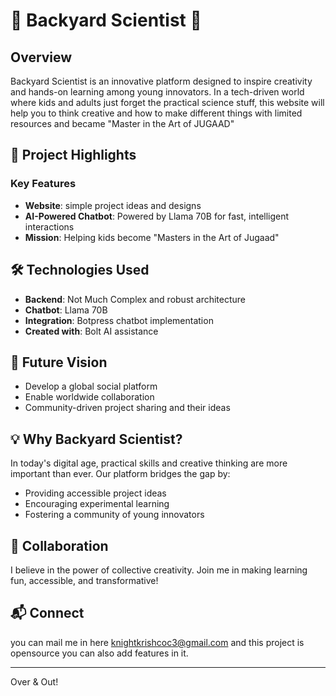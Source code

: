 # 🔬 Backyard Scientist 🚀

## Overview

Backyard Scientist is an innovative platform designed to inspire creativity and hands-on learning among young innovators. In a tech-driven world where kids and adults just forget the practical science stuff, this website will help you to think creative and how to make different things with limited resources and became  "Master in the Art of JUGAAD" 

## 🌟 Project Highlights

### Key Features
- **Website**: simple project ideas and designs
- **AI-Powered Chatbot**: Powered by Llama 70B for fast, intelligent interactions
- **Mission**: Helping kids become "Masters in the Art of Jugaad" 

## 🛠 Technologies Used
- **Backend**: Not Much Complex and robust architecture
- **Chatbot**: Llama 70B 
- **Integration**:  Botpress chatbot implementation
- **Created with**: Bolt AI assistance

## 🚀 Future Vision
- Develop a global social platform
- Enable worldwide collaboration
- Community-driven project sharing and their ideas

## 💡 Why Backyard Scientist?
In today's digital age, practical skills and creative thinking are more important than ever. Our platform bridges the gap by:
- Providing accessible project ideas
- Encouraging experimental learning
- Fostering a community of young innovators

## 🤝 Collaboration
I believe in the power of collective creativity. Join me in making learning fun, accessible, and transformative!

## 📬 Connect
you can mail me in here knightkrishcoc3@gmail.com and this project is opensource you can also add features in it.

---

Over & Out!

 
